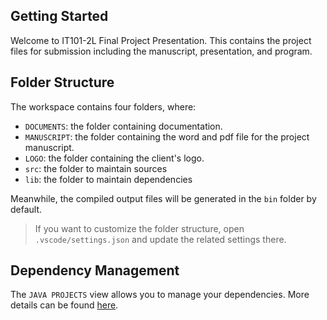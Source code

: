 ## Getting Started

Welcome to IT101-2L Final Project Presentation. This contains the project files for submission including the manuscript, presentation, and program.
## Folder Structure

The workspace contains four folders, where:

- `DOCUMENTS`: the folder containing documentation.
- `MANUSCRIPT`: the folder containing the word and pdf file for the project manuscript.
- `LOGO`: the folder containing the client's logo.
- `src`: the folder to maintain sources
- `lib`: the folder to maintain dependencies

Meanwhile, the compiled output files will be generated in the `bin` folder by default.

> If you want to customize the folder structure, open `.vscode/settings.json` and update the related settings there.

## Dependency Management

The `JAVA PROJECTS` view allows you to manage your dependencies. More details can be found [here](https://github.com/microsoft/vscode-java-dependency#manage-dependencies).
